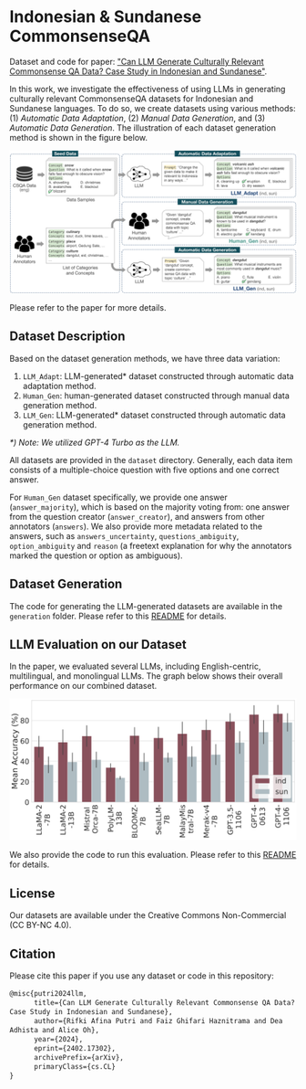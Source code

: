 # Indonesian & Sundanese CommonsenseQA

Dataset and code for paper: ["Can LLM Generate Culturally Relevant Commonsense QA Data? Case Study in Indonesian and Sundanese"](https://arxiv.org/abs/2402.17302).

In this work, we investigate the effectiveness of using LLMs in generating culturally relevant CommonsenseQA datasets for Indonesian and Sundanese languages. To do so, we create datasets using various methods: (1) _Automatic Data Adaptation_, (2) _Manual Data Generation_, and (3) _Automatic Data Generation_. The illustration of each dataset generation method is shown in the figure below.

![data generation](./img/data_generation_method_v3.jpg)

Please refer to the paper for more details.

## Dataset Description
Based on the dataset generation methods, we have three data variation:

1. `LLM_Adapt`: LLM-generated* dataset constructed through automatic data adaptation method.
2. `Human_Gen`: human-generated dataset constructed through manual data generation method.
3. `LLM_Gen`: LLM-generated* dataset constructed through automatic data generation method.

_*\) Note: We utilized GPT-4 Turbo as the LLM._

All datasets are provided in the `dataset` directory. Generally, each data item consists of a multiple-choice question with five options and one correct answer.

For `Human_Gen` dataset specifically, we provide one answer (`answer_majority`), which is based on the majority voting from: one answer from the question creator (`answer_creator`), and answers from other annotators (`answers`). We also provide more metadata related to the answers, such as `answers_uncertainty`, `questions_ambiguity`, `option_ambiguity` and `reason` (a freetext explanation for why the annotators marked the question or option as ambiguous).

## Dataset Generation
The code for generating the LLM-generated datasets are available in the `generation` folder. Please refer to this [README](generation/README.md) for details.

## LLM Evaluation on our Dataset
In the paper, we evaluated several LLMs, including English-centric, multilingual, and monolingual LLMs. The graph below shows their overall performance on our combined dataset.

![data evaluation](./img/overall_benchmark.png)

We also provide the code to run this evaluation. Please refer to this [README](evaluation/README.md) for details.

## License
Our datasets are available under the Creative Commons Non-Commercial (CC BY-NC 4.0).

## Citation
Please cite this paper if you use any dataset or code in this repository:
```
@misc{putri2024llm,
      title={Can LLM Generate Culturally Relevant Commonsense QA Data? Case Study in Indonesian and Sundanese}, 
      author={Rifki Afina Putri and Faiz Ghifari Haznitrama and Dea Adhista and Alice Oh},
      year={2024},
      eprint={2402.17302},
      archivePrefix={arXiv},
      primaryClass={cs.CL}
}
```